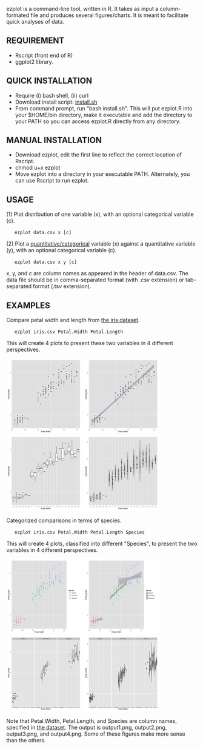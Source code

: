 ezplot is a command-line tool, written in R.  It takes as input a column-formated file and produces several figures/charts. It is meant to facilitate quick analyses of data.

REQUIREMENT
-----------

- Rscript (front end of R)
- ggplot2 library.

QUICK INSTALLATION
------------------

- Require (i) bash shell, (ii) curl
- Download install script: [install.sh](install.sh)
- From command prompt, run "bash install.sh".  This will put ezplot.R into your $HOME/bin directory, make it executable and add the directory to your PATH so you can access ezplot.R directly from any directory.

MANUAL INSTALLATION
-------------------

- Download ezplot, edit the first line to reflect the correct location of Rscript.
- chmod u+x ezplot
- Move ezplot into a directory in your executable PATH.  Alternately, you can use Rscript to run ezplot.

USAGE
-----

(1) Plot distribution of one variable (x), with an optional categorical variable (c).
```
   ezplot data.csv x [c]
```

(2) Plot a [quantitative/categorical](http://www.usablestats.com/lessons/datatypes) variable (x) against a quantitative variable (y), with an optional categorical variable (c).
```
   ezplot data.csv x y [c]
```

x, y, and c are column names as appeared in the header of data.csv.  The data file should be in comma-separated format (with .csv extension) or tab-separated format (.tsv extension).

EXAMPLES
--------

Compare petal width and length from [the iris dataset](http://en.wikipedia.org/wiki/Iris_flower_data_set).
```
   ezplot iris.csv Petal.Width Petal.Length
```
This will create 4 plots to present these two variables in 4 different perspectives.

<img src="images/31.png" width="200">
<img src="images/32.png" width="200">
<img src="images/33.png" width="200">
<img src="images/34.png" width="200">

Categorized comparisons in terms of species.
```
   ezplot iris.csv Petal.Width Petal.Length Species
```
This will create 4 plots, classified into different "Species", to present the two variables in 4 different perspectives.

<img src="images/21.png" width="200">
<img src="images/22.png" width="200">
<img src="images/23.png" width="200">
<img src="images/24.png" width="200">

Note that Petal.Width, Petal.Length, and Species are column names, specified in [the dataset](data/iris.csv).
The output is output1.png, output2.png, output3.png, and output4.png.  Some of these figures make more sense than the others.

